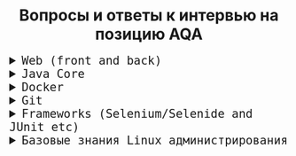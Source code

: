 <h1 align="center"> Вопросы и ответы к интервью на позицию AQA </h1>


<details>
    <summary style="font-size: 150%; font-family: monospace">Web (front and back)</summary>
</details>
<details>
    <summary style="font-size: 150%; font-family: monospace">Java Core</summary>
</details>
<details>
    <summary style="font-size: 150%; font-family: monospace">Docker</summary>
</details>
<details>
    <summary style="font-size: 150%; font-family: monospace">Git</summary>
</details>
<details>
    <summary style="font-size: 150%; font-family: monospace">Frameworks (Selenium/Selenide and JUnit etc)</summary>
</details>
<details>
    <summary style="font-size: 150%; font-family: monospace">Базовые знания Linux администрирования</summary>
</details>
